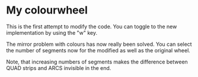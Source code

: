 # My colourwheel

This is the first attempt to modify the code. You can toggle to the new implementation
by using the "w" key. 

The mirror problem with colours has now really been solved. You can select the number of segments now
for the modified as well as the original wheel.

Note, that increasing numbers of segments makes the difference between QUAD strips and
ARCS invisible in the end.
